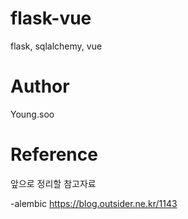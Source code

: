 # flask-vue
flask, sqlalchemy, vue

# Author
Young.soo

# Reference
앞으로 정리할 참고자료

-alembic
https://blog.outsider.ne.kr/1143
